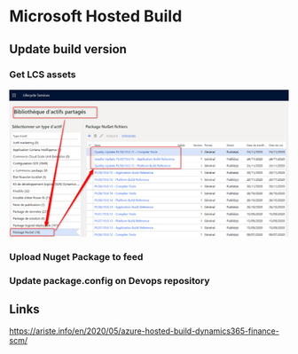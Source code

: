 # Microsoft Hosted Build

## Update build version

### Get LCS assets

![GitHub Logo](/images/LCSPackageNuget.png)

### Upload Nuget Package to feed

### Update package.config on Devops repository

## Links

<https://ariste.info/en/2020/05/azure-hosted-build-dynamics365-finance-scm/>
